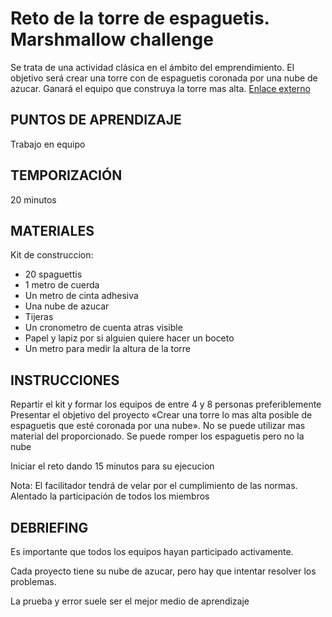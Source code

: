 # Reto de la torre de espaguetis. Marshmallow challenge

Se trata de una actividad clásica en el ámbito del emprendimiento. El objetivo será crear una torre con de espaguetis coronada por una nube de azucar. Ganará el equipo que construya la torre mas alta. [Enlace externo](https://www.toastmasters.org/resources/marshmallow-challenge)

## PUNTOS DE APRENDIZAJE

Trabajo en equipo

## TEMPORIZACIÓN

20 minutos

## MATERIALES

Kit de construccion:

- 20 spaguettis
- 1 metro de cuerda
- Un metro de cinta adhesiva
- Una nube de azucar
- Tijeras
- Un cronometro de cuenta atras visible
- Papel y lapiz por si alguien quiere hacer un boceto
- Un metro para medir la altura de la torre

## INSTRUCCIONES

Repartir el kit y formar los equipos de entre 4 y 8 personas preferiblemente
Presentar el objetivo del proyecto «Crear una torre lo mas alta posible de espaguetis que esté coronada por una nube». No se puede utilizar mas material del proporcionado. Se puede romper los espaguetis pero no la nube

Iniciar el reto dando 15 minutos para su ejecucion

Nota: El facilitador tendrá de velar por el cumplimiento de las normas. Alentado la participación de todos los miembros

## DEBRIEFING

Es importante que todos los equipos hayan participado activamente.

Cada proyecto tiene su nube de azucar, pero hay que intentar resolver los problemas.

La prueba y error suele ser el mejor medio de aprendizaje
